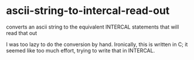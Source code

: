 # ascii-string-to-intercal-read-out
converts an ascii string to the equivalent INTERCAL statements that will read that out

I was too lazy to do the conversion by hand. 
Ironically, this is written in C; it seemed like too much effort, trying to write that in INTERCAL.
